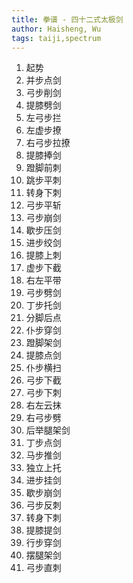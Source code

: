 ```yaml
---
title: 拳谱 - 四十二式太极剑
author: Haisheng, Wu
tags: taiji,spectrum
---
```


1. 起势
2. 并步点剑 
3. 弓步削剑 
4. 提膝劈剑
5. 左弓步拦 
6. 左虚步撩 
7. 右弓步拉撩 
8. 提膝捧剑
9. 蹬脚前刺 
10. 跳步平刺
11. 转身下刺
12. 弓步平斩
13. 弓步崩剑
14. 歇步压剑
15. 进步绞剑
16. 提膝上刺
17. 虚步下截
18. 右左平带
19. 弓步劈剑
20. 丁步托剑
21. 分脚后点
22. 仆步穿剑
23. 蹬脚架剑
24. 提膝点剑
25. 仆步横扫
26. 弓步下截
27. 弓步下刺
28. 右左云抹
29. 右弓步劈
30. 后举腿架剑
31. 丁步点剑
32. 马步推剑
33. 独立上托
34. 进步挂剑
35. 歇步崩剑
36. 弓步反刺
37. 转身下刺
38. 提膝提剑
39. 行步穿剑
40. 摆腿架剑
41. 弓步直刺
